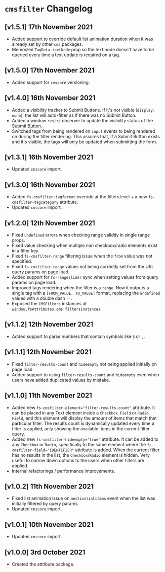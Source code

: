 # `cmsfilter` Changelog

## [v1.5.1] 17th November 2021

- Added support to override default list animation duration when it was already set by other `cms` packages.
- Memoized `TagData.textNode` prop so the text node doesn't have to be queried every time a text update is required on a tag.

## [v1.5.0] 17th November 2021

- Added support for `cmscore` versioning.

## [v1.4.0] 16th November 2021

- Added a visibility tracker to Submit Buttons. If it's not visible (`display: none`), the list will auto-filter as if there was no Submit Button.
- Added a window `resize` observer to update the visibility status of the Submit Button.
- Switched tags from being rendered on `input` events to being rendered on during the filter rendering. This assures that, if a Submit Button exists and it's visible, the tags will only be updated when submitting the form.

## [v1.3.1] 16th November 2021

- Updated `cmscore` import.

## [v1.3.0] 16th November 2021

- Added `fs-cmsfilter-tagformat` override at the filters level + a new `fs-cmsfilter-tagcategory` attribute.
- Updated `cmscore` import.

## [v1.2.0] 12th November 2021

- Fixed `undefined` errors when checking range validity in single range props.
- Fixed value checking when multiple non checkbox/radio elements exist in a filter key.
- Fixed `fs-cmsfilter-range` filtering issue when the `from` value was not specified.
- Fixed `fs-cmsfilter-range` values not being correctly set from the URL query params on page load.
- Added support for `fs-rangeslider` sync when setting values from query params on page load.
- Improved tags rendering when the filter is a `range`. Now it outputs a single tag with a `[FROM_VALUE, TO_VALUE]` format, replacing the `undefined` values with a double dash `--`.
- Exposed the `CMSFilters` instances at `window.fsAttributes.cms.filtersInstances`.

## [v1.1.2] 12th November 2021

- Added support to parse numbers that contain symbols like `$` or `,`.

## [v1.1.1] 12th November 2021

- Fixed `filter-results-count` and `hideempty` not being applied initially on page load.
- Added support to using `filter-results-count` and `hideempty` even when users have added duplicated values by mistake.

## [v1.1.0] 11th November 2021

- Added new `fs-cmsfilter-element="filter-results-count"` attribute.
  It can be placed in any Text element inside a `Checkbox Field` or `Radio Field`, and this element will display the amount of items that match that particular filter.
  The results count is dynamically updated every time a filter is applied, only showing the available items in the current filter query.
- Added new `fs-cmsfilter-hideempty="true"` attribute.
  It can be added to any `Checkbox` or `Radio`, specifically to the same element where the `fs-cmsfilter-field="IDENTIFIER"` attribute is added.
  When the current filter has no results in the list, the `Checkbox`/`Radio` element is hidden.
  Very useful to narrow down options to the users when other filters are applied.
- Internal refactorings / performance improvements.

## [v1.0.2] 11th November 2021

- Fixed list animation issue on `nestinitialitems` event when the list was initially filtered by query params.
- Updated `cmscore` import.

## [v1.0.1] 10th November 2021

- Updated `cmscore` import.

## [v1.0.0] 3rd October 2021

- Created the attribute package.
